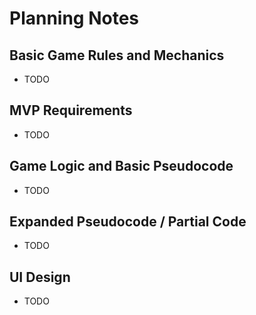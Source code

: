 # Planning Notes

## Basic Game Rules and Mechanics

- TODO

## MVP Requirements

- TODO

## Game Logic and Basic Pseudocode

- TODO

## Expanded Pseudocode / Partial Code

- TODO

## UI Design

- TODO
